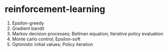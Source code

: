 # reinforcement-learning

01. Epsilon-greedy
02. Gradient bandit
03. Markov decision processes; Bellman equation; Iterative policy evaluation
04. Monte carlo control; Epsilon-soft
05. Optimistic initial values; Policy iteration